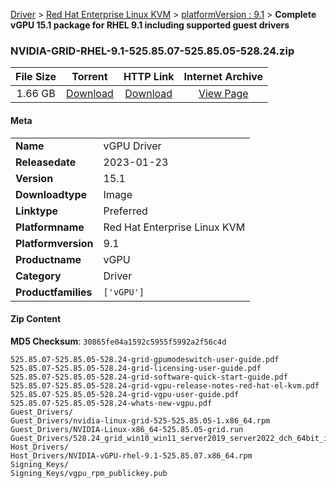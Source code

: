 
[Driver](/README.md)  >  [Red Hat Enterprise Linux KVM](/index/Driver/Red_Hat_Enterprise_Linux_KVM.md)  >  [platformVersion : 9.1](/index/Driver/Red_Hat_Enterprise_Linux_KVM/9.1.md)  >  **Complete vGPU 15.1 package for RHEL 9.1 including supported guest drivers**


### NVIDIA-GRID-RHEL-9.1-525.85.07-525.85.05-528.24.zip

| **File Size** | **Torrent**  | **HTTP Link** | **Internet Archive** |
|:-------------:|:------------:|:-------------:|:--------------------:|
| 1.66 GB |  [Download](https://archive.org/download/nvgpu_NVIDIA-GRID-RHEL-9.1-525.85.07-525.85.05-528.24.zip/nvgpu_NVIDIA-GRID-RHEL-9.1-525.85.07-525.85.05-528.24.zip_archive.torrent)       | [Download](https://archive.org/compress/nvgpu_NVIDIA-GRID-RHEL-9.1-525.85.07-525.85.05-528.24.zip) | [View Page](https://archive.org/details/nvgpu_NVIDIA-GRID-RHEL-9.1-525.85.07-525.85.05-528.24.zip)       |

#### Meta

<table>
<tr><td><strong>Name</strong></td><td>vGPU Driver</td></tr>
<tr><td><strong>Releasedate</strong></td><td>2023-01-23</td></tr>
<tr><td><strong>Version</strong></td><td>15.1</td></tr>
<tr><td><strong>Downloadtype</strong></td><td>Image</td></tr>
<tr><td><strong>Linktype</strong></td><td>Preferred</td></tr>
<tr><td><strong>Platformname</strong></td><td>Red Hat Enterprise Linux KVM</td></tr>
<tr><td><strong>Platformversion</strong></td><td>9.1</td></tr>
<tr><td><strong>Productname</strong></td><td>vGPU</td></tr>
<tr><td><strong>Category</strong></td><td>Driver</td></tr>
<tr><td><strong>Productfamilies</strong></td><td><code>['vGPU']</code></td></tr>
</table>

#### Zip Content

**MD5 Checksum**: `30865fe04a1592c5955f5992a2f56c4d`

```text
525.85.07-525.85.05-528.24-grid-gpumodeswitch-user-guide.pdf
525.85.07-525.85.05-528.24-grid-licensing-user-guide.pdf
525.85.07-525.85.05-528.24-grid-software-quick-start-guide.pdf
525.85.07-525.85.05-528.24-grid-vgpu-release-notes-red-hat-el-kvm.pdf
525.85.07-525.85.05-528.24-grid-vgpu-user-guide.pdf
525.85.07-525.85.05-528.24-whats-new-vgpu.pdf
Guest_Drivers/
Guest_Drivers/nvidia-linux-grid-525-525.85.05-1.x86_64.rpm
Guest_Drivers/NVIDIA-Linux-x86_64-525.85.05-grid.run
Guest_Drivers/528.24_grid_win10_win11_server2019_server2022_dch_64bit_international.exe
Host_Drivers/
Host_Drivers/NVIDIA-vGPU-rhel-9.1-525.85.07.x86_64.rpm
Signing_Keys/
Signing_Keys/vgpu_rpm_publickey.pub
```